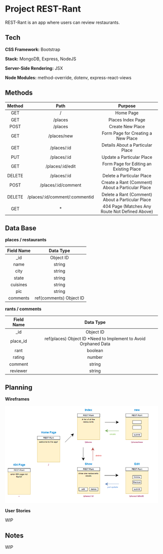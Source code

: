 # Project REST-Rant

REST-Rant is an app where users can review restaurants.

## Tech

**CSS Framework:** Bootstrap

**Stack:** MongoDB, Express, NodeJS

**Server-Side Rendering:** JSX

**Node Modules:** method-override, dotenv, express-react-views

## Methods

| Method |  Path |    Purpose |
|     :---:      |      :---:      |        :---:      |
| GET      |  /     |    Home Page     |
| GET       |  /places       |    Places Index Page       |
| POST      |  /places       |    Create New Place       |
| GET       |  /places/new       |    Form Page for Creating a New Place       |
| GET       |  /places/:id       |    Details About a Particular Place       |
| PUT       |  /places/:id       |    Update a Particular Place       |
| GET       |  /places/:id/edit       |    Form Page for Editing an Existing Place       |
| DELETE       |  /places/:id       |    Delete a Particular Place       |
| POST       |  /places/:id/comment       |    Create a Rant (Comment) About a Particular Place       |
| DELETE       |  /places/:id/comment/:commentid       |    Delete a Rant (Comment) About a Particular Place       |
| GET       |  *       |    404 Page (Matches Any Route Not Defined Above)       |

## Data Base

**places / restaurants**

| Field Name |  Data Type |
|     :---:      |      :---:      |
| _id      |  Object ID     |
| name      |  string     |
| city      |  string       |
| state      |  string       |
| cuisines       |  string       |
| pic       |  string       |
| comments       |  ref(comments) Object ID      |

**rants / comments**

| Field Name |  Data Type |
|     :---:      |      :---:      |
| _id      |  Object ID     |
| place_id      |  ref(places) Object ID *Need to Implement to Avoid Orphaned Data   |
| rant      |  boolean       |
| rating      |  number       |
| comment       |  string       |
| reviewer       |  string       |


## Planning

**Wireframes**

![alt text](./assets/routes/routes.PNG)

**User Stories**

WIP

## Notes

WIP